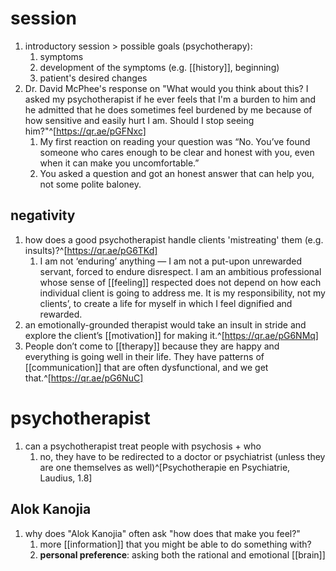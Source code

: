 # session
1. introductory session > possible goals (psychotherapy):
	1. symptoms
	2. development of the symptoms (e.g. [[history]], beginning)
	3. patient's desired changes
2. Dr. David McPhee's response on "What would you think about this? I asked my psychotherapist if he ever feels that I'm a burden to him and he admitted that he does sometimes feel burdened by me because of how sensitive and easily hurt I am. Should I stop seeing him?"^[https://qr.ae/pGFNxc]
	1. My first reaction on reading your question was “No. You’ve found someone who cares enough to be clear and honest with you, even when it can make you uncomfortable.”
	2. You asked a question and got an honest answer that can help you, not some polite baloney.

## negativity
1. how does a good psychotherapist handle clients 'mistreating' them (e.g. insults)?^[https://qr.ae/pG6TKd]
	1. I am not ‘enduring’ anything — I am not a put-upon unrewarded servant, forced to endure disrespect. I am an ambitious professional whose sense of [[feeling]] respected does not depend on how each individual client is going to address me. It is my responsibility, not my clients’, to create a life for myself in which I feel dignified and rewarded.
2. an emotionally-grounded therapist would take an insult in stride and explore the client’s [[motivation]] for making it.^[https://qr.ae/pG6NMq]
3. People don’t come to [[therapy]] because they are happy and everything is going well in their life. They have patterns of [[communication]] that are often dysfunctional, and we get that.^[https://qr.ae/pG6NuC]

# psychotherapist
1. can a psychotherapist treat people with psychosis + who
	1. no, they have to be redirected to a doctor or psychiatrist (unless they are one themselves as well)^[Psychotherapie en Psychiatrie, Laudius, 1.8]

## Alok Kanojia
1. why does "Alok Kanojia" often ask "how does that make you feel?"
	1. more [[information]] that you might be able to do something with?
	2. **personal preference**: asking both the rational and emotional [[brain]]